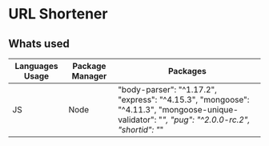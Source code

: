 # URL Shortener
## Whats used 
| Languages Usage | Package Manager | Packages | 
| --------------- | --------- | ------- |
|  JS             | Node      |   "body-parser": "^1.17.2", "express": "^4.15.3", "mongoose": "^4.11.3",  "mongoose-unique-validator": "*", "pug": "^2.0.0-rc.2", "shortid": "*" |